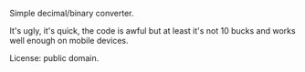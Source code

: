 Simple decimal/binary converter.

It's ugly, it's quick, the code is awful but at least it's not 10 bucks and works well enough on mobile devices.

License: public domain.
